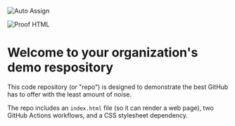 ![Auto Assign](https://github.com/rayen-mneja/demo-repository/actions/workflows/auto-assign.yml/badge.svg)

![Proof HTML](https://github.com/rayen-mneja/demo-repository/actions/workflows/proof-html.yml/badge.svg)

# Welcome to your organization's demo respository
This code repository (or "repo") is designed to demonstrate the best GitHub has to offer with the least amount of noise.

The repo includes an `index.html` file (so it can render a web page), two GitHub Actions workflows, and a CSS stylesheet dependency.
